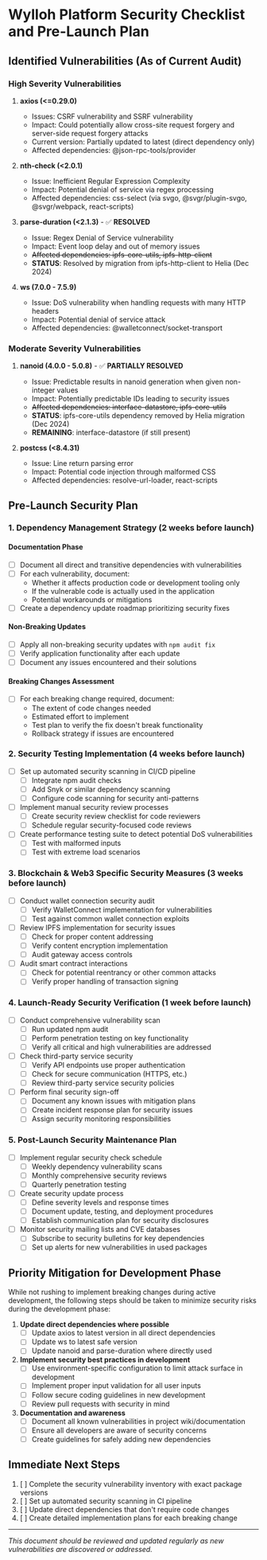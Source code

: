 # Wylloh Platform Security Checklist and Pre-Launch Plan

## Identified Vulnerabilities (As of Current Audit)

### High Severity Vulnerabilities
1. **axios (<=0.29.0)**
   - Issues: CSRF vulnerability and SSRF vulnerability
   - Impact: Could potentially allow cross-site request forgery and server-side request forgery attacks
   - Current version: Partially updated to latest (direct dependency only)
   - Affected dependencies: @json-rpc-tools/provider

2. **nth-check (<2.0.1)**
   - Issue: Inefficient Regular Expression Complexity
   - Impact: Potential denial of service via regex processing
   - Affected dependencies: css-select (via svgo, @svgr/plugin-svgo, @svgr/webpack, react-scripts)

3. **parse-duration (<2.1.3)** - ✅ **RESOLVED**
   - Issue: Regex Denial of Service vulnerability
   - Impact: Event loop delay and out of memory issues
   - ~~Affected dependencies: ipfs-core-utils, ipfs-http-client~~ 
   - **STATUS**: Resolved by migration from ipfs-http-client to Helia (Dec 2024)

4. **ws (7.0.0 - 7.5.9)**
   - Issue: DoS vulnerability when handling requests with many HTTP headers
   - Impact: Potential denial of service attack
   - Affected dependencies: @walletconnect/socket-transport

### Moderate Severity Vulnerabilities
1. **nanoid (4.0.0 - 5.0.8)** - ✅ **PARTIALLY RESOLVED**
   - Issue: Predictable results in nanoid generation when given non-integer values
   - Impact: Potentially predictable IDs leading to security issues
   - ~~Affected dependencies: interface-datastore, ipfs-core-utils~~
   - **STATUS**: ipfs-core-utils dependency removed by Helia migration (Dec 2024)
   - **REMAINING**: interface-datastore (if still present)

2. **postcss (<8.4.31)**
   - Issue: Line return parsing error
   - Impact: Potential code injection through malformed CSS
   - Affected dependencies: resolve-url-loader, react-scripts

## Pre-Launch Security Plan

### 1. Dependency Management Strategy (2 weeks before launch)

#### Documentation Phase
- [ ] Document all direct and transitive dependencies with vulnerabilities
- [ ] For each vulnerability, document:
  - Whether it affects production code or development tooling only
  - If the vulnerable code is actually used in the application
  - Potential workarounds or mitigations
- [ ] Create a dependency update roadmap prioritizing security fixes

#### Non-Breaking Updates
- [ ] Apply all non-breaking security updates with `npm audit fix`
- [ ] Verify application functionality after each update
- [ ] Document any issues encountered and their solutions

#### Breaking Changes Assessment
- [ ] For each breaking change required, document:
  - The extent of code changes needed
  - Estimated effort to implement
  - Test plan to verify the fix doesn't break functionality
  - Rollback strategy if issues are encountered

### 2. Security Testing Implementation (4 weeks before launch)

- [ ] Set up automated security scanning in CI/CD pipeline
  - [ ] Integrate npm audit checks
  - [ ] Add Snyk or similar dependency scanning
  - [ ] Configure code scanning for security anti-patterns
- [ ] Implement manual security review processes
  - [ ] Create security review checklist for code reviewers
  - [ ] Schedule regular security-focused code reviews
- [ ] Create performance testing suite to detect potential DoS vulnerabilities
  - [ ] Test with malformed inputs
  - [ ] Test with extreme load scenarios

### 3. Blockchain & Web3 Specific Security Measures (3 weeks before launch)

- [ ] Conduct wallet connection security audit
  - [ ] Verify WalletConnect implementation for vulnerabilities
  - [ ] Test against common wallet connection exploits
- [ ] Review IPFS implementation for security issues
  - [ ] Check for proper content addressing
  - [ ] Verify content encryption implementation
  - [ ] Audit gateway access controls
- [ ] Audit smart contract interactions
  - [ ] Check for potential reentrancy or other common attacks
  - [ ] Verify proper handling of transaction signing

### 4. Launch-Ready Security Verification (1 week before launch)

- [ ] Conduct comprehensive vulnerability scan
  - [ ] Run updated npm audit
  - [ ] Perform penetration testing on key functionality
  - [ ] Verify all critical and high vulnerabilities are addressed
- [ ] Check third-party service security
  - [ ] Verify API endpoints use proper authentication
  - [ ] Check for secure communication (HTTPS, etc.)
  - [ ] Review third-party service security policies
- [ ] Perform final security sign-off
  - [ ] Document any known issues with mitigation plans
  - [ ] Create incident response plan for security issues
  - [ ] Assign security monitoring responsibilities

### 5. Post-Launch Security Maintenance Plan

- [ ] Implement regular security check schedule
  - [ ] Weekly dependency vulnerability scans
  - [ ] Monthly comprehensive security reviews
  - [ ] Quarterly penetration testing
- [ ] Create security update process
  - [ ] Define severity levels and response times
  - [ ] Document update, testing, and deployment procedures
  - [ ] Establish communication plan for security disclosures
- [ ] Monitor security mailing lists and CVE databases
  - [ ] Subscribe to security bulletins for key dependencies
  - [ ] Set up alerts for new vulnerabilities in used packages

## Priority Mitigation for Development Phase

While not rushing to implement breaking changes during active development, the following steps should be taken to minimize security risks during the development phase:

1. **Update direct dependencies where possible**
   - [ ] Update axios to latest version in all direct dependencies
   - [ ] Update ws to latest safe version
   - [ ] Update nanoid and parse-duration where directly used

2. **Implement security best practices in development**
   - [ ] Use environment-specific configuration to limit attack surface in development
   - [ ] Implement proper input validation for all user inputs
   - [ ] Follow secure coding guidelines in new development
   - [ ] Review pull requests with security in mind

3. **Documentation and awareness**
   - [ ] Document all known vulnerabilities in project wiki/documentation
   - [ ] Ensure all developers are aware of security concerns
   - [ ] Create guidelines for safely adding new dependencies

## Immediate Next Steps

1. [ ] Complete the security vulnerability inventory with exact package versions
2. [ ] Set up automated security scanning in CI pipeline
3. [ ] Update direct dependencies that don't require code changes
4. [ ] Create detailed implementation plans for each breaking change

---

*This document should be reviewed and updated regularly as new vulnerabilities are discovered or addressed.* 